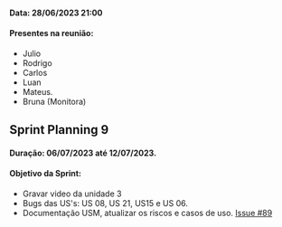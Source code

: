 #### Data: 28/06/2023 21:00
#### Presentes na reunião:

- Julio
- Rodrigo
- Carlos
- Luan
- Mateus.
- Bruna (Monitora)

## Sprint Planning 9

#### Duração: 06/07/2023 até 12/07/2023.
#### Objetivo da Sprint:

- Gravar video da unidade 3
- Bugs das US's: US 08, US 21, US15 e US 06.
- Documentação USM, atualizar os riscos e casos de uso. [Issue #89](https://github.com/mdsreq-fga-unb/2023.1-Remediario/issues/89)